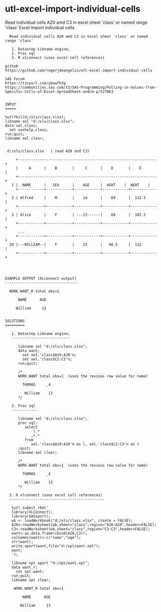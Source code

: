 # utl-excel-import-individual-cells
Read individual cells A20 amd C3 in excel sheet 'class' or named range 'class'
    Excel import individual cells

      Read individual cells A20 amd C3 in excel sheet 'class' or named range 'class'

       1. Datastep Libname engine;
       2. Proc sql
       3. R xlconnect (uses excel cell references)

    github
    https://github.com/rogerjdeangelis/utl-excel-import-individual-cells

    SAS Forum
    https://tinyurl.com/ybnwfhfg
    https://communities.sas.com/t5/SAS-Programming/Pulling-in-Values-from-Specific-Cells-of-Excel-SpreadSheet-and/m-p/527863


    INPUT
    =====

    %utlfkil(d:/xls/class.xlsx);
    libname xel "d:/xls/class.xlsx";
    data xel.class;
      set sashelp.class;
    run;quit;
    libname xel clear;


     d:/xls/class.xlsx   ( read A20 and C3)

         +----------------------------------------------------------------+
         |     A      |    B       |     C      |    D       |    E       |
         +----------------------------------------------------------------+
       1 |  NAME      |   SEX      |    AGE     |  HEHT    |  WEHT    |
         +------------+------------+------------+------------+------------+
       2 | Alfred     |    M       |    14      |    69      |  112.5     |
         +------------+------------+------------+------------+------------+
       3 | Alice      |    F       | ---13------|    68      |  102.5     |
         +------------+------------+------------+------------+------------+
          ...
         +------------+------------+------------+------------+------------+
      20 |---WILLIAM--|    F       |    15      |   66.5     |  112       |
         +------------+------------+------------+------------+------------+




    EXAMPLE OUTPUT (XLconnect output)
    ----------------------------------

      WORK.WANT_R total obs=1

          NAME      AGE

         William     13


    SOLUTIONS
    =========

       1. Datastep Libname engine;
       ---------------------------

          libname xel "d:/xls/class.xlsx";
          data want;
            set xel.'class$A19:A20'n;
            set xel.'class$C2:C3'n;
          run;quit;

          /*
          WORK.WANT total obs=1  (uses the revious row value for name)

            THOMAS     _4

             William    13
          */

       2. Proc sql
       ------------

          libname xel "d:/xls/class.xlsx";
          proc sql;
             select
                 l.*
                ,r.*
             from
                xel.'class$A19:A20'n as l, xel.'class$C2:C3'n as r
          ;quit;
          libname xel clear;

          /*
          WORK.WANT total obs=1  (uses the revious row value for name)

            THOMAS     _4

             William    13
          */

      3. R xlconnect (uses excel cell references)
      --------------------------------------------

       %utl_submit_r64('
       library(XLConnect);
       library(SASxport);
       wb <- loadWorkbook("d:/xls/class.xlsx", create = FALSE);
       A20<-readWorksheet(wb,sheet="class",region="A20:A20",header=FALSE);
       C3<-readWorksheet(wb,sheet="class",region="C3:C3",header=FALSE);
       want<-as.data.frame(cbind(A20,C3));
       colnames(want)<-c("name","age");
       str(want);
       write.xport(want,file="d:/xpt/want.xpt");
       want;
       ');

       libname xpt xport "d:/xpt/want.xpt";
       data want_r;
         set xpt.want;
       run;quit;
       libname xpt clear;

        WORK.WANT_R total obs=1

            NAME      AGE

           William     13



